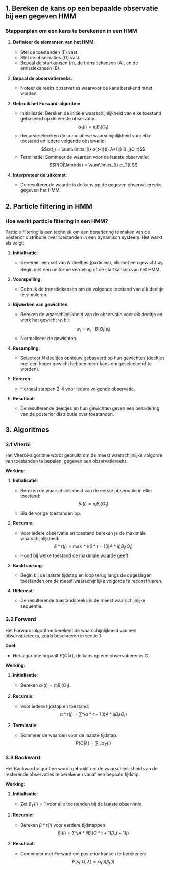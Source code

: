 ## 1. Bereken de kans op een bepaalde observatie bij een gegeven HMM

### Stappenplan om een kans te berekenen in een HMM

1. **Definieer de elementen van het HMM**:

   - Stel de toestanden (Γ) vast.
   - Stel de observaties (Ω) vast.
   - Bepaal de startkansen ($\pi$), de transitiekansen (A), en de emissiekansen (B).

2. **Bepaal de observatiereeks**:

   - Noteer de reeks observaties waarvoor de kans berekend moet worden.

3. **Gebruik het Forward-algoritme**:

   - Initialisatie: Bereken de initiële waarschijnlijkheid van elke toestand gebaseerd op de eerste observatie.
     $$α_1(i) = \pi_i B_i(O_1)$$
   - Recursie: Bereken de cumulatieve waarschijnlijkheid voor elke toestand en iedere volgende observatie:
     $$αt(j) = \sum\limits_{i} α{t-1}(i) A*{ij} B_j(O_t)$$
   - Terminatie: Sommeer de waarden voor de laatste observatie:
     $$P(O|\lambda) = \sum\limits_{i} α_T(i)$$

4. **Interpreteer de uitkomst**:
   - De resulterende waarde is de kans op de gegeven observatiereeks, gegeven het HMM.

## 2. Particle filtering in HMM

### Hoe werkt particle filtering in een HMM?

Particle filtering is een techniek om een benadering te maken van de posterior distributie over toestanden in een dynamisch systeem. Het werkt als volgt:

1. **Initialisatie**:

   - Genereer een set van $N$ deeltjes (particles), elk met een gewicht $w_i$. Begin met een uniforme verdeling of de startkansen van het HMM.

2. **Voorspelling**:

   - Gebruik de transitiekansen om de volgende toestand van elk deeltje te simuleren.

3. **Bijwerken van gewichten**:

   - Bereken de waarschijnlijkheid van de observatie voor elk deeltje en werk het gewicht $w_i$ bij:
     $$w_i = w_i \cdot B(O_t|s_i)$$
   - Normaliseer de gewichten.

4. **Resampling**:

   - Selecteer $N$ deeltjes opnieuw gebaseerd op hun gewichten (deeltjes met een hoger gewicht hebben meer kans om geselecteerd te worden).

5. **Itereren**:

   - Herhaal stappen 2-4 voor iedere volgende observatie.

6. **Resultaat**:
   - De resulterende deeltjes en hun gewichten geven een benadering van de posterior distributie over toestanden.

## 3. Algoritmes

### 3.1 Viterbi

Het Viterbi-algoritme wordt gebruikt om de meest waarschijnlijke volgorde van toestanden te bepalen, gegeven een observatiereeks.

**Werking**:

1. **Initialisatie**:

   - Bereken de waarschijnlijkheid van de eerste observatie in elke toestand:
     $$\delta_1(i) = \pi_i B_i(O_1)$$
   - Sla de vorige toestanden op.

2. **Recursie**:

   - Voor iedere observatie en toestand bereken je de maximale waarschijnlijkheid:
     $$\delta*t(j) = \max*{i} (\delta*{t-1}(i) A*{ij}) B_j(O_t)$$
   - Houd bij welke toestand de maximale waarde geeft.

3. **Backtracking**:

   - Begin bij de laatste tijdstap en loop terug langs de opgeslagen toestanden om de meest waarschijnlijke volgorde te reconstrueren.

4. **Uitkomst**:
   - De resulterende toestandsreeks is de meest waarschijnlijke sequentie.

### 3.2 Forward

Het Forward-algoritme berekent de waarschijnlijkheid van een observatiereeks, zoals beschreven in sectie 1.

**Doel**:

- Het algoritme bepaalt $P(O|\lambda)$, de kans op een observatiereeks $O$.

**Werking**:

1. **Initialisatie**:

   - Bereken $α_1(i) = \pi_i B_i(O_1)$.

2. **Recursie**:

   - Voor iedere tijdstap en toestand:
     $$α*t(j) = \sum*{i} α*{t-1}(i) A*{ij} B_j(O_t)$$

3. **Terminatie**:
   - Sommeer de waarden voor de laatste tijdstap:
     $$P(O|\lambda) = \sum\_{i} α_T(i)$$

### 3.3 Backward

Het Backward-algoritme wordt gebruikt om de waarschijnlijkheid van de resterende observaties te berekenen vanaf een bepaald tijdstip.

**Werking**:

1. **Initialisatie**:

   - Zet $β_T(i) = 1$ voor alle toestanden bij de laatste observatie.

2. **Recursie**:

   - Bereken $β*t(i)$ voor eerdere tijdstappen:
     $$β_t(i) = \sum*{j} A*{ij} B_j(O*{t+1}) β\_{t+1}(j)$$

3. **Resultaat**:
   - Combineer met Forward om posterior kansen te berekenen:
     $$P(s_t|O,\lambda) \propto α_t(i) β_t(i)$$

